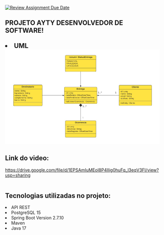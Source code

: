 [![Review Assignment Due Date](https://classroom.github.com/assets/deadline-readme-button-8d59dc4de5201274e310e4c54b9627a8934c3b88527886e3b421487c677d23eb.svg)](https://classroom.github.com/a/BWoBu3kH)
<h2>PROJETO AYTY DESENVOLVEDOR DE SOFTWARE! <br>

<br>
<li>UML</li>
<img src="src/main/resources/static/img/WhatsApp%20Image%202023-03-22%20at%2021.21.56.jpeg" >

<h2>Link do video: </h2>
<a href="https://drive.google.com/file/d/1EPSAmIuMEol8P4IIig0huFq_l3eqV3FI/view?usp=sharing">https://drive.google.com/file/d/1EPSAmIuMEol8P4IIig0huFq_l3eqV3FI/view?usp=sharing</a><br>
<br>

<h2>Tecnologias utilizadas no projeto: </h2>

<li>API REST
<li>PostgreSQL 15
<li>Spring Boot Version 2.7.10
<li>Maven
<li>Java 17


